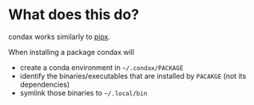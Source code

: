 # What does this do?

condax works similarly to [pipx](https://pipxproject.github.io/pipx/how-pipx-works/).  

When installing a package condax will 

* create a conda environment in `~/.condax/PACKAGE`
* identify the binaries/executables that are installed by `PACAKGE` (not its dependencies)
* symlink those binaries to `~/.local/bin`
